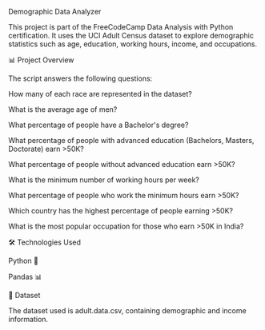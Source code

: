 Demographic Data Analyzer

This project is part of the FreeCodeCamp Data Analysis with Python certification.
It uses the UCI Adult Census dataset to explore demographic statistics such as age, education, working hours, income, and occupations.



📊 Project Overview

The script answers the following questions:

How many of each race are represented in the dataset?

What is the average age of men?

What percentage of people have a Bachelor's degree?

What percentage of people with advanced education (Bachelors, Masters, Doctorate) earn >50K?

What percentage of people without advanced education earn >50K?

What is the minimum number of working hours per week?

What percentage of people who work the minimum hours earn >50K?

Which country has the highest percentage of people earning >50K?

What is the most popular occupation for those who earn >50K in India?




🛠 Technologies Used

Python 🐍

Pandas 📊



📂 Dataset

The dataset used is adult.data.csv, containing demographic and income information.









